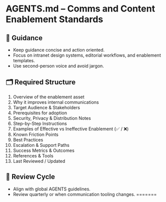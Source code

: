 # AGENTS.md – Comms and Content Enablement Standards

## 📌 Guidance
- Keep guidance concise and action oriented.
- Focus on intranet design systems, editorial workflows, and enablement templates.
- Use second-person voice and avoid jargon.

## 🗂️ Required Structure
1. Overview of the enablement asset
2. Why it improves internal communications
3. Target Audience & Stakeholders
4. Prerequisites for adoption
5. Security, Privacy & Distribution Notes
6. Step-by-Step Instructions
7. Examples of Effective vs Ineffective Enablement (✅ / ❌)
8. Known Friction Points
9. Best Practices
10. Escalation & Support Paths
11. Success Metrics & Outcomes
12. References & Tools
13. Last Reviewed / Updated

## 🔄 Review Cycle
- Align with global AGENTS guidelines.
- Review quarterly or when communication tooling changes.
=======

